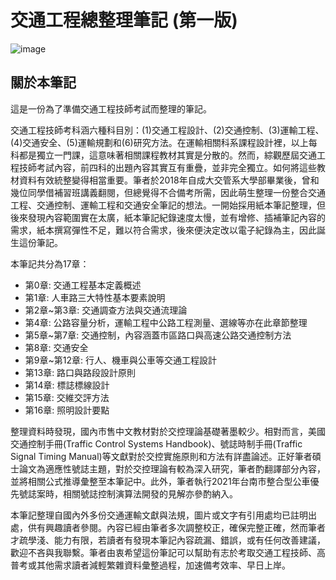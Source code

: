 # 交通工程總整理筆記 (第一版)　

![image](https://user-images.githubusercontent.com/53686476/170999531-ece28a6f-8b44-4bcb-b99b-80aaf397f908.png)

## 關於本筆記

  這是一份為了準備交通工程技師考試而整理的筆記。

  交通工程技師考科涵六種科目別：(1)交通工程設計、(2)交通控制、(3)運輸工程、(4)交通安全、(5)運輸規劃和(6)研究方法。在運輸相關科系課程設計裡，以上每科都是獨立一門課，這意味著相關課程教材其實是分散的。然而，綜觀歷屆交通工程技師考試內容，前四科的出題內容其實互有重疊，並非完全獨立。如何將這些教材資料有效統整變得相當重要。筆者於2018年自成大交管系大學部畢業後，曾和幾位同學借補習班講義翻閱，但總覺得不合備考所需，因此萌生整理一份整合交通工程、交通控制、運輸工程和交通安全筆記的想法。一開始採用紙本筆記整理，但後來發現內容範圍實在太廣，紙本筆記紀錄速度太慢，並有增修、插補筆記內容的需求，紙本撰寫彈性不足，難以符合需求，後來便決定改以電子紀錄為主，因此誕生這份筆記。

  本筆記共分為17章：
  * 第0章: 交通工程基本定義概述
  * 第1章: 人車路三大特性基本要素說明
  * 第2章~第3章: 交通調查方法與交通流理論
  * 第4章: 公路容量分析，運輸工程中公路工程測量、選線等亦在此章節整理
  * 第5章~第7章: 交通控制，內容涵蓋市區路口與高速公路交通控制方法
  * 第8章: 交通安全
  * 第9章~第12章: 行人、機車與公車等交通工程設計
  * 第13章: 路口與路段設計原則
  * 第14章: 標誌標線設計
  * 第15章: 交維交評方法
  * 第16章: 照明設計要點

  整理資料時發現，國內市售中文教材對於交控理論基礎著墨較少。相對而言，美國交通控制手冊(Traffic Control Systems Handbook)、號誌時制手冊(Traffic Signal Timing Manual)等文獻對於交控實施原則和方法有詳盡論述。正好筆者碩士論文為適應性號誌主題，對於交控理論有較為深入研究，筆者酌翻譯部分內容，並將相關公式推導彙整至本筆記中。此外，筆者執行2021年台南市整合型公車優先號誌案時，相關號誌控制演算法開發的見解亦參酌納入。

  本筆記整理自國內外多份交通運輸文獻與法規，圖片或文字有引用處均已註明出處，供有興趣讀者參閱。內容已經由筆者多次調整校正，確保完整正確，然而筆者才疏學淺、能力有限，若讀者有發現本筆記內容疏漏、錯誤，或有任何改善建議，歡迎不吝與我聯繫。筆者由衷希望這份筆記可以幫助有志於考取交通工程技師、高普考或其他需求讀者減輕繁雜資料彙整過程，加速備考效率、早日上岸。

